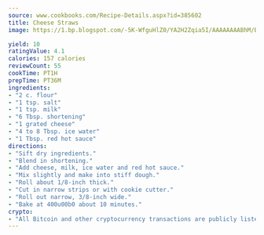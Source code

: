 ```yaml
---
source: www.cookbooks.com/Recipe-Details.aspx?id=385602
title: Cheese Straws
image: https://1.bp.blogspot.com/-5K-WfguHlZ0/YA2H2Zqia5I/AAAAAAAABhM/Bdgu68p4aG0Q6jWdy3eGaUXSKw5p3sdxwCLcBGAsYHQ/s324/7.png

yield: 10
ratingValue: 4.1
calories: 157 calories
reviewCount: 55
cookTime: PT1H
prepTime: PT36M
ingredients:
- "2 c. flour"
- "1 tsp. salt"
- "1 tsp. milk"
- "6 Tbsp. shortening"
- "1 grated cheese"
- "4 to 8 Tbsp. ice water"
- "1 Tbsp. red hot sauce"
directions:
- "Sift dry ingredients."
- "Blend in shortening."
- "Add cheese, milk, ice water and red hot sauce."
- "Mix slightly and make into stiff dough."
- "Roll about 1/8-inch thick."
- "Cut in narrow strips or with cookie cutter."
- "Roll out narrow, 3/8-inch wide."
- "Bake at 400u00b0 about 10 minutes."
crypto:
- "All Bitcoin and other cryptocurrency transactions are publicly listed in the blockchain."
---
```

